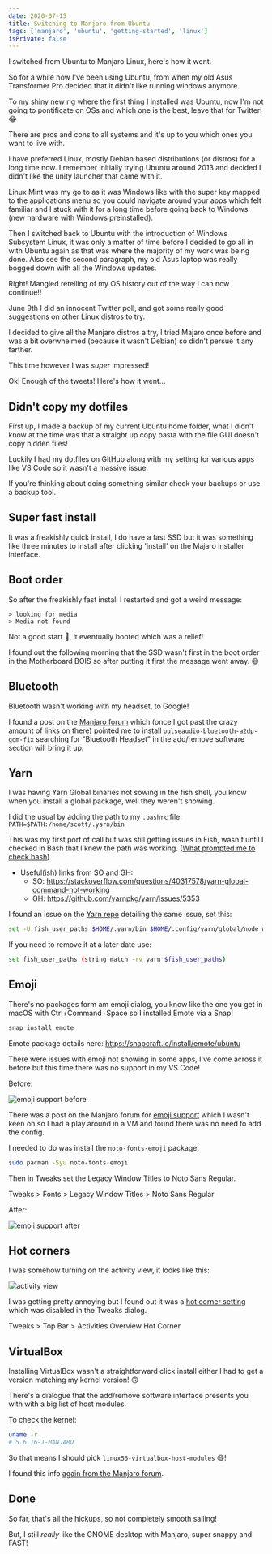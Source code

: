 ```yaml
---
date: 2020-07-15
title: Switching to Manjaro from Ubuntu
tags: ['manjaro', 'ubuntu', 'getting-started', 'linux']
isPrivate: false
---
```


<script>
  import { Tweet } from 'sveltekit-embed'
</script>

I switched from Ubuntu to Manjaro Linux, here's how it went.

So for a while now I've been using Ubuntu, from when my old Asus
Transformer Pro decided that it didn't like running windows anymore.

To [my shiny new rig] where the first thing I installed was Ubuntu,
now I'm not going to pontificate on OSs and which one is the best,
leave that for Twitter! 😂

There are pros and cons to all systems and it's up to you which ones
you want to live with.

I have preferred Linux, mostly Debian based distributions (or distros)
for a long time now. I remember initially trying Ubuntu around 2013
and decided I didn't like the unity launcher that came with it.

Linux Mint was my go to as it was Windows like with the super key
mapped to the applications menu so you could navigate around your apps
which felt familiar and I stuck with it for a long time before going
back to Windows (new hardware with Windows preinstalled).

Then I switched back to Ubuntu with the introduction of Windows
Subsystem Linux, it was only a matter of time before I decided to go
all in with Ubuntu again as that was where the majority of my work was
being done. Also see the second paragraph, my old Asus laptop was
really bogged down with all the Windows updates.

Right! Mangled retelling of my OS history out of the way I can now
continue!!

June 9th I did an innocent Twitter poll, and got some really good
suggestions on other Linux distros to try.

<Tweet tweetLink="spences10/status/1270385153232207874" />

I decided to give all the Manjaro distros a try, I tried Majaro once
before and was a bit overwhelmed (because it wasn't Debian) so didn't
persue it any farther.

<Tweet tweetLink="spences10/status/1270589501732278272" />

This time however I was _super_ impressed!

<Tweet tweetLink="spences10/status/1281174782269161474" />

Ok! Enough of the tweets! Here's how it went...

## Didn't copy my dotfiles

First up, I made a backup of my current Ubuntu home folder, what I
didn't know at the time was that a straight up copy pasta with the
file GUI doesn't copy hidden files!

Luckily I had my dotfiles on GitHub along with my setting for various
apps like VS Code so it wasn't a massive issue.

If you're thinking about doing something similar check your backups or
use a backup tool.

## Super fast install

It was a freakishly quick install, I do have a fast SSD but it was
something like three minutes to install after clicking 'install' on
the Majaro installer interface.

<Tweet tweetLink="spences10/status/1283394445300375553" />

## Boot order

So after the freakishly fast install I restarted and got a weird
message:

```text
> looking for media
> Media not found
```

Not a good start 😬, it eventually booted which was a relief!

<Tweet tweetLink="spences10/status/1283420540280156162" />

I found out the following morning that the SSD wasn't first in the
boot order in the Motherboard BOIS so after putting it first the
message went away. 😅

## Bluetooth

Bluetooth wasn't working with my headset, to Google!

I found a post on the [Manjaro forum] which (once I got past the crazy
amount of links on there) pointed me to install
`pulseaudio-bluetooth-a2dp-gdm-fix` searching for "Bluetooth Headset"
in the add/remove software section will bring it up.

## Yarn

I was having Yarn Global binaries not sowing in the fish shell, you
know when you install a global package, well they weren't showing.

I did the usual by adding the path to my `.bashrc` file:
`PATH=$PATH:/home/scott/.yarn/bin`

This was my first port of call but was still getting issues in Fish,
wasn't until I checked in Bash that I knew the path was working.
([What prompted me to check bash])

- Useful(ish) links from SO and GH:
  - SO:
    https://stackoverflow.com/questions/40317578/yarn-global-command-not-working
  - GH: https://github.com/yarnpkg/yarn/issues/5353

I found an issue on the [Yarn repo] detailing the same issue, set
this:

```bash
set -U fish_user_paths $HOME/.yarn/bin $HOME/.config/yarn/global/node_modules/.bin $fish_user_paths
```

If you need to remove it at a later date use:

```bash
set fish_user_paths (string match -rv yarn $fish_user_paths)
```

## Emoji

There's no packages form am emoji dialog, you know like the one you
get in macOS with Ctrl+Command+Space so I installed Emote via a Snap!

```bash
snap install emote
```

Emote package details here: https://snapcraft.io/install/emote/ubuntu

There were issues with emoji not showing in some apps, I've come
across it before but this time there was no support in my VS Code!

Before:

![emoji support before]

There was a post on the Manjaro forum for [emoji support] which I
wasn't keen on so I had a play around in a VM and found there was no
need to add the config.

I needed to do was install the `noto-fonts-emoji` package:

```bash
sudo pacman -Syu noto-fonts-emoji
```

Then in Tweaks set the Legacy Window Titles to Noto Sans Regular.

Tweaks > Fonts > Legacy Window Titles > Noto Sans Regular

After:

![emoji support after]

## Hot corners

I was somehow turning on the activity view, it looks like this:

![activity view]

I was getting pretty annoying but I found out it was a [hot corner
setting] which was disabled in the Tweaks dialog.

Tweaks > Top Bar > Activities Overview Hot Corner

## VirtualBox

Installing VirtualBox wasn't a straightforward click install either I
had to get a version matching my kernel version! 🙃

There's a dialogue that the add/remove software interface presents you
with with a big list of host modules.

To check the kernel:

```bash
uname -r
# 5.6.16-1-MANJARO
```

So that means I should pick `linux56-virtualbox-host-modules` 😅!

<Tweet tweetLink="spences10/status/1283797903203618816" />

I found this info [again from the Manjaro forum].

## Done

So far, that's all the hickups, so not completely smooth sailing!

But, I still _really_ like the GNOME desktop with Manjaro, super
snappy and FAST!

<!-- Links -->

[my shiny new rig]: https://scottspence.com/posts/first-time-pc-build/
[manjaro forum]:
  https://forum.manjaro.org/t/bluetooth-is-not-working-with-headphones/116661/4
[yarn repo]: https://github.com/yarnpkg/yarn/issues/5824
[what prompted me to check bash]:
  https://github.com/yarnpkg/yarn/issues/4702#issuecomment-343970090
[hot corner setting]: https://askubuntu.com/a/1019918/142801
[emoji support]:
  https://forum.manjaro.org/t/solved-emoji-support-problem/86783
[again from the manjaro forum]:
  https://forum.manjaro.org/t/help-me-install-virtualbox/103458/4

<!-- Images -->

[emoji support before]:
  https://res.cloudinary.com/defkmsrpw/image/upload/q_auto,f_auto/v1614858538/scottspence.com/emoji-support-before-fb1277dfef2dd2715391a9f42ac41d33.png
[emoji support after]:
  https://res.cloudinary.com/defkmsrpw/image/upload/q_auto,f_auto/v1614858537/scottspence.com/emoji-support-after-aa2d85234ffe7f945397acf5920003cb.png
[activity view]:
  https://res.cloudinary.com/defkmsrpw/image/upload/q_auto,f_auto/v1614858544/scottspence.com/activity-view-c64b5569a8cfbd4c280c13540bbefbac.png

